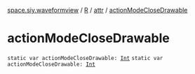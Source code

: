 [space.siy.waveformview](../../index.md) / [R](../index.md) / [attr](index.md) / [actionModeCloseDrawable](./action-mode-close-drawable.md)

# actionModeCloseDrawable

`static var actionModeCloseDrawable: `[`Int`](https://kotlinlang.org/api/latest/jvm/stdlib/kotlin/-int/index.html)
`static var actionModeCloseDrawable: `[`Int`](https://kotlinlang.org/api/latest/jvm/stdlib/kotlin/-int/index.html)